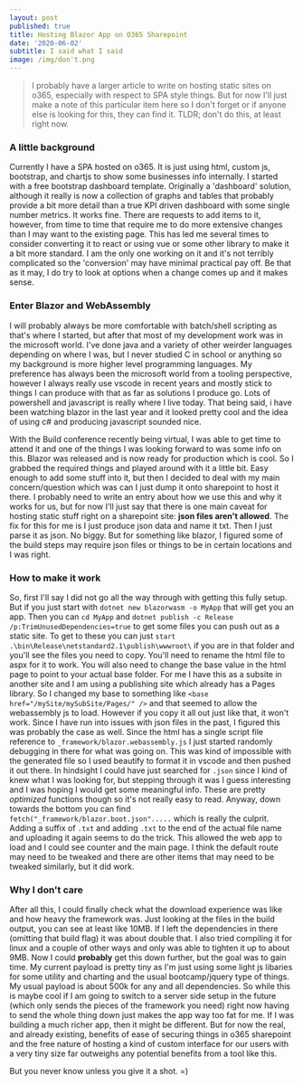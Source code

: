 ```yaml
---
layout: post
published: true
title: Hosting Blazor App on O365 Sharepoint
date: '2020-06-02'
subtitle: I said what I said
image: /img/don't.png
---
```

> I probably have a larger article to write on hosting static sites on o365, especially with respect to SPA style things. But for now I'll just make a note of this particular item here so I don't forget or if anyone else is looking for this, they can find it. TLDR; don't do this, at least right now.

### A little background

Currently I have a SPA hosted on o365. It is just using html, custom js, bootstrap, and chartjs to show some businesses info internally. I started with a free bootstrap dashboard template. Originally a 'dashboard' solution, although it really is now a collection of graphs and tables that probably provide a bit more detail than a true KPI driven dashboard with some single number metrics. It works fine. There are requests to add items to it, however, from time to time that require me to do more extensive changes than I may want to the existing page. This has led me several times to consider converting it to react or using vue or some other library to make it a bit more standard. I am the only one working on it and it's not terribly complicated so the 'conversion' may have minimal practical pay off. Be that as it may, I do try to look at options when a change comes up and it makes sense.

### Enter Blazor and WebAssembly

I will probably always be more comfortable with batch/shell scripting as that's where I started, but after that most of my development work was in the microsoft world. I've done java and a variety of other weirder languages depending on where I was, but I never studied C in school or anything so my background is more higher level programming languages. My preference has always been the microsoft world from a tooling perspective, however I always really use vscode in recent years and mostly stick to things I can produce with that as far as solutions I produce go. Lots of powershell and javascript is really where I live today. That being said, i have been watching blazor in the last year and it looked pretty cool and the idea of using c# and producing javascript sounded nice. 

With the Build conference recently being virtual, I was able to get time to attend it and one of the things I was looking forward to was some info on this. Blazor was released and is now ready for production which is cool. So I grabbed the required things and played around with it a little bit. Easy enough to add some stuff into it, but then I decided to deal with my main concern/question which was can I just dump it onto sharepoint to host it there. I probably need to write an entry about how we use this and why it works for us, but for now I'll just say that there is one main caveat for hosting static stuff right on a sharepoint site: **json files aren't allowed**. The fix for this for me is I just produce json data and name it txt. Then I just parse it as json. No biggy. But for something like blazor, I figured some of the build steps may require json files or things to be in certain locations and I was right.

### How to make it work

So, first I'll say I did not go all the way through with getting this fully setup. But if you just start with `dotnet new blazorwasm -o MyApp` that will get you an app. Then you can `cd MyApp` and  `dotnet publish -c Release /p:TrimUnusedDependencies=true` to get some files you can push out as a static site. To get to these you can just `start .\bin\Release\netstandard2.1\publish\wwwroot\` if you are in that folder and you'll see the files you need to copy. You'll need to rename the html file to aspx for it to work. You will also need to change the base value in the html page to point to your actual base folder. For me I have this as a subsite in another site and I am using a publishing site which already has a Pages library. So I changed my base to something like `<base href="/mySite/mySubSite/Pages/" />` and that seemed to allow the webassembly js to load. However if you copy it all out just like that, it won't work. Since I have run into issues with json files in the past, I figured this was probably the case as well. Since the html has a single script file reference to `_framework/blazor.webassembly.js` I just started randomly debugging in there for what was going on. This was kind of impossible with the generated file so I used beautify to format it in vscode and then pushed it out there. In hindsight I could have just searched for `.json` since I kind of knew what I was looking for, but stepping through it was I guess interesting and I was hoping I would get some meaningful info. These are pretty _optimized_ functions though so it's not really easy to read. Anyway, down towards the bottom you can find `fetch("_framework/blazor.boot.json".....` which is really the culprit. Adding a suffix of `.txt` and adding `.txt` to the end of the actual file name and uploading it again seems to do the trick. This allowed the web app to load and I could see counter and the main page. I think the default route may need to be tweaked and there are other items that may need to be tweaked similarly, but it did work.

### Why I don't care

After all this, I could finally check what the download experience was like and how heavy the framework was. Just looking at the files in the build output, you can see at least like 10MB. If I left the dependencies in there (omitting that build flag) it was about double that. I also tried compiling it for linux and a couple of other ways and only was able to tighten it up to about 9MB. Now I could **probably** get this down further, but the goal was to gain time. My current payload is pretty tiny as I'm just using some light js libaries for some utility and charting and the usual bootcamp/jquery type of things. My usual payload is about 500k for any and all dependencies. So while this is maybe cool if I am going to switch to a server side setup in the future (which only sends the pieces of the framework you need) right now having to send the whole thing down just makes the app way too fat for me. If I was building a much richer app, then it might be different. But for now the real, and already existing, benefits of ease of securing things in o365 sharepoint and the free nature of hosting a kind of custom interface for our users with a very tiny size far outweighs any potential benefits from a tool like this.

But you never know unless you give it a shot. =)
